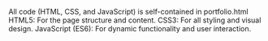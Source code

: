 All code (HTML, CSS, and JavaScript) is self-contained in portfolio.html
HTML5: For the page structure and content.
CSS3: For all styling and visual design.
JavaScript (ES6): For dynamic functionality and user interaction.
